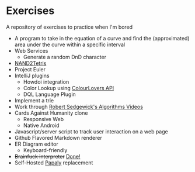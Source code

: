 Exercises
=========

A repository of exercises to practice when I'm bored

* A program to take in the equation of a curve and find the (approximated) area under the curve within a specific interval
* Web Services
  * Generate a random DnD character
* [NAND2Tetris](http://www.nand2tetris.org)
* Project Euler
* IntelliJ plugins
  * Howdoi integration
  * Color Lookup using [ColourLovers API](http://www.colourlovers.com/api)
  * DQL Language Plugin
* Implement a trie
* Work through [Robert Sedgewick's Algorithms Videos](https://www.youtube.com/playlist?list=PLxc4gS-_A5VDXUIOPkJkwQKYiT2T1t0I8)
* Cards Against Humanity clone
  * Responsive Web
  * Native Android
* Javascript/server script to track user interaction on a web page
* Github Flavored Markdown renderer
* ER Diagram editor
  * Keyboard-friendly
* ~~Brainfuck interpreter~~ [Done!](https://www.github.com/Deathnerd/pyfck)
* Self-Hosted [Papaly](https://papaly.com/) replacement
